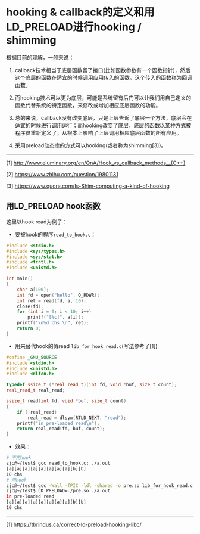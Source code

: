 # hooking & callback的定义和用LD_PRELOAD进行hooking / shimming



根据目前的理解，一般来说：

1. callback技术相当于底层函数留了接口(比如函数参数有一个函数指针)，然后这个底层的函数在适宜的时候调用应用传入的函数。这个传入的函数称为回调函数。

1. 而hooking技术可以更为底层，可能是系统留有后门可以让我们用自己定义的函数代替系统的特定函数，来修改或增加相应底层函数的功能。

1. 总的来说，callback没有改变底层，只是上层告诉了底层一个方法，底层会在适宜的时候进行调用运行；而hooking改变了底层，底层的函数以某种方式被程序员重新定义了，从根本上影响了上层调用相应底层函数的所有应用。

1. 采用preload动态库的方式可以hooking(或者称为shimming[3])。

---
[1] http://www.eluminary.org/en/QnA/Hook_vs_callback_methods__(C++)

[2] https://www.zhihu.com/question/19801131

[3] https://www.quora.com/Is-Shim-computing-a-kind-of-hooking

## 用LD_PRELOAD hook函数

这里以hook read为例子：

* 要被hook的程序`read_to_hook.c`：
```cpp
#include <stdio.h>
#include <sys/types.h>
#include <sys/stat.h>
#include <fcntl.h>
#include <unistd.h>

int main()
{
    char a[100];
    int fd = open("hello", O_RDWR);
    int ret = read(fd, a, 10);
    close(fd);
    for (int i = 0; i < 10; i++)
        printf("[%c]", a[i]);
    printf("\n%d chs \n", ret);
    return 0;
}
```
* 用来替代hook的假read `lib_for_hook_read.c`(写法参考了[1])
```cpp
#define _GNU_SOURCE
#include <stdio.h>
#include <unistd.h>
#include <dlfcn.h>

typedef ssize_t (*real_read_t)(int fd, void *buf, size_t count);
real_read_t real_read;

ssize_t read(int fd, void *buf, size_t count)
{
    if (!real_read)
        real_read = dlsym(RTLD_NEXT, "read");
    printf("in pre-loaded read\n");
    return real_read(fd, buf, count);
}
```

* 效果：
```bash
# 不用hook
zjc@~/test$ gcc read_to_hook.c; ./a.out
[a][a][a][a][a][a][a][a][b][b]
10 chs
# 用hook
zjc@~/test$ gcc -Wall -fPIC -ldl -shared -o pre.so lib_for_hook_read.c
zjc@~/test$ LD_PRELOAD=./pre.so ./a.out
in pre-loaded read
[a][a][a][a][a][a][a][a][b][b]
10 chs
```

---
[1] https://tbrindus.ca/correct-ld-preload-hooking-libc/